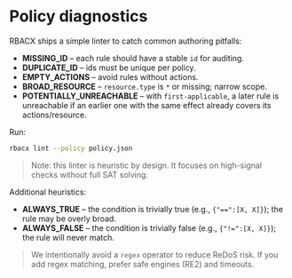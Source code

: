 # Policy diagnostics

RBACX ships a simple linter to catch common authoring pitfalls:

- **MISSING_ID** – each rule should have a stable `id` for auditing.
- **DUPLICATE_ID** – ids must be unique per policy.
- **EMPTY_ACTIONS** – avoid rules without actions.
- **BROAD_RESOURCE** – `resource.type` is `*` or missing; narrow scope.
- **POTENTIALLY_UNREACHABLE** – with `first-applicable`, a later rule is unreachable if an earlier one with the same effect already covers its actions/resource.

Run:
```bash
rbacx lint --policy policy.json
```

> Note: this linter is heuristic by design. It focuses on high-signal checks without full SAT solving.

Additional heuristics:
- **ALWAYS_TRUE** – the condition is trivially true (e.g., `{"==":[X, X]}`); the rule may be overly broad.
- **ALWAYS_FALSE** – the condition is trivially false (e.g., `{"!=":[X, X]}`); the rule will never match.
> We intentionally avoid a `regex` operator to reduce ReDoS risk. If you add regex matching, prefer safe engines (RE2) and timeouts.
